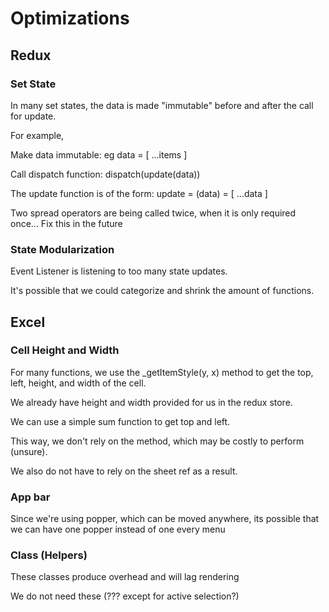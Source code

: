 # Optimizations

## Redux

### Set State

In many set states, the data is made "immutable" before and after the call for update.

For example,

Make data immutable: eg data = [ ...items ]

Call dispatch function: dispatch(update(data))

The update function is of the form: update = (data) = [ ...data ]

Two spread operators are being called twice, when it is only required once... Fix this in the future

### State Modularization

Event Listener is listening to too many state updates.

It's possible that we could categorize and shrink the amount of functions.


## Excel

### Cell Height and Width

For many functions, we use the _getItemStyle(y, x) method to get the top, left, height, and width of the cell.

We already have height and width provided for us in the redux store.

We can use a simple sum function to get top and left.

This way, we don't rely on the method, which may be costly to perform (unsure).

We also do not have to rely on the sheet ref as a result.

### App bar

Since we're using popper, which can be moved anywhere, its possible that we can have one popper instead of one every menu

### Class (Helpers)

These classes produce overhead and will lag rendering

We do not need these (??? except for active selection?)
